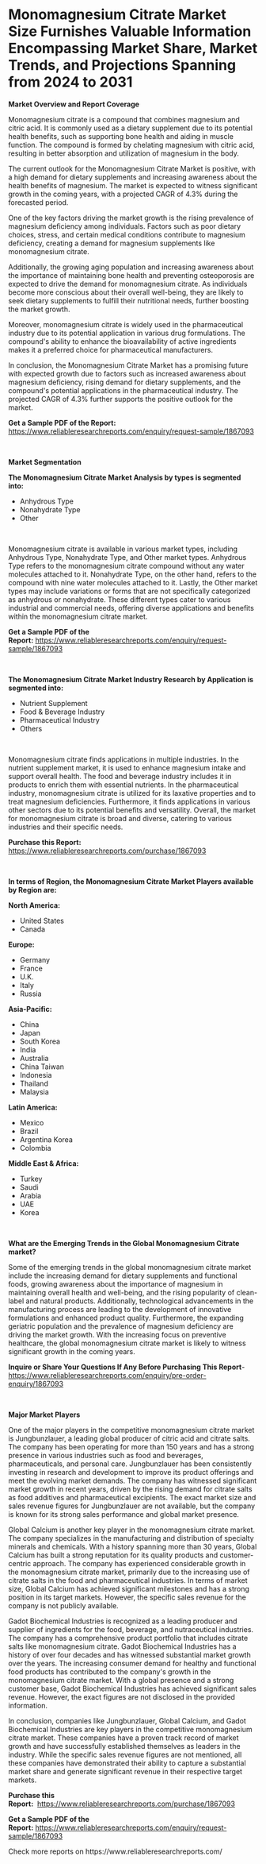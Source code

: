 <p><h1>Monomagnesium Citrate Market Size Furnishes Valuable Information Encompassing Market Share, Market Trends, and Projections Spanning from 2024 to 2031</h1></p><p><strong>Market Overview and Report Coverage</strong></p>
<p><p>Monomagnesium citrate is a compound that combines magnesium and citric acid. It is commonly used as a dietary supplement due to its potential health benefits, such as supporting bone health and aiding in muscle function. The compound is formed by chelating magnesium with citric acid, resulting in better absorption and utilization of magnesium in the body.</p><p>The current outlook for the Monomagnesium Citrate Market is positive, with a high demand for dietary supplements and increasing awareness about the health benefits of magnesium. The market is expected to witness significant growth in the coming years, with a projected CAGR of 4.3% during the forecasted period.</p><p>One of the key factors driving the market growth is the rising prevalence of magnesium deficiency among individuals. Factors such as poor dietary choices, stress, and certain medical conditions contribute to magnesium deficiency, creating a demand for magnesium supplements like monomagnesium citrate.</p><p>Additionally, the growing aging population and increasing awareness about the importance of maintaining bone health and preventing osteoporosis are expected to drive the demand for monomagnesium citrate. As individuals become more conscious about their overall well-being, they are likely to seek dietary supplements to fulfill their nutritional needs, further boosting the market growth.</p><p>Moreover, monomagnesium citrate is widely used in the pharmaceutical industry due to its potential application in various drug formulations. The compound's ability to enhance the bioavailability of active ingredients makes it a preferred choice for pharmaceutical manufacturers.</p><p>In conclusion, the Monomagnesium Citrate Market has a promising future with expected growth due to factors such as increased awareness about magnesium deficiency, rising demand for dietary supplements, and the compound's potential applications in the pharmaceutical industry. The projected CAGR of 4.3% further supports the positive outlook for the market.</p></p>
<p><strong>Get a Sample PDF of the Report:</strong> <a href="https://www.reliableresearchreports.com/enquiry/request-sample/1867093">https://www.reliableresearchreports.com/enquiry/request-sample/1867093</a></p>
<p>&nbsp;</p>
<p><strong>Market Segmentation</strong></p>
<p><strong>The Monomagnesium Citrate Market Analysis by types is segmented into:</strong></p>
<p><ul><li>Anhydrous Type</li><li>Nonahydrate Type</li><li>Other</li></ul></p>
<p>&nbsp;</p>
<p><p>Monomagnesium citrate is available in various market types, including Anhydrous Type, Nonahydrate Type, and Other market types. Anhydrous Type refers to the monomagnesium citrate compound without any water molecules attached to it. Nonahydrate Type, on the other hand, refers to the compound with nine water molecules attached to it. Lastly, the Other market types may include variations or forms that are not specifically categorized as anhydrous or nonahydrate. These different types cater to various industrial and commercial needs, offering diverse applications and benefits within the monomagnesium citrate market.</p></p>
<p><strong>Get a Sample PDF of the Report:</strong>&nbsp;<a href="https://www.reliableresearchreports.com/enquiry/request-sample/1867093">https://www.reliableresearchreports.com/enquiry/request-sample/1867093</a></p>
<p>&nbsp;</p>
<p><strong>The Monomagnesium Citrate Market Industry Research by Application is segmented into:</strong></p>
<p><ul><li>Nutrient Supplement</li><li>Food & Beverage Industry</li><li>Pharmaceutical Industry</li><li>Others</li></ul></p>
<p>&nbsp;</p>
<p><p>Monomagnesium citrate finds applications in multiple industries. In the nutrient supplement market, it is used to enhance magnesium intake and support overall health. The food and beverage industry includes it in products to enrich them with essential nutrients. In the pharmaceutical industry, monomagnesium citrate is utilized for its laxative properties and to treat magnesium deficiencies. Furthermore, it finds applications in various other sectors due to its potential benefits and versatility. Overall, the market for monomagnesium citrate is broad and diverse, catering to various industries and their specific needs.</p></p>
<p><strong>Purchase this Report:</strong>&nbsp; <a href="https://www.reliableresearchreports.com/purchase/1867093">https://www.reliableresearchreports.com/purchase/1867093</a></p>
<p>&nbsp;</p>
<p><strong>In terms of Region, the Monomagnesium Citrate Market Players available by Region are:</strong></p>
<p>
    <p> <strong> North America: </strong>
        <ul>
            <li>United States</li>
            <li>Canada</li>
        </ul>
        </p> 
    <p> <strong> Europe: </strong>
        <ul>
            <li>Germany</li>
            <li>France</li>
            <li>U.K.</li>
            <li>Italy</li>
            <li>Russia</li>
        </ul>
        </p> 
    <p> <strong> Asia-Pacific: </strong>
        <ul>
            <li>China</li>
            <li>Japan</li>
            <li>South Korea</li>
            <li>India</li>
            <li>Australia</li>
            <li>China Taiwan</li>
            <li>Indonesia</li>
            <li>Thailand</li>
            <li>Malaysia</li>
        </ul>
        </p> 
    <p> <strong> Latin America: </strong>
        <ul>
            <li>Mexico</li>
            <li>Brazil</li>
            <li>Argentina Korea</li>
            <li>Colombia</li>
        </ul>
        </p> 
    <p> <strong> Middle East & Africa: </strong>
        <ul>
            <li>Turkey</li>
            <li>Saudi</li>
            <li>Arabia</li>
            <li>UAE</li>
            <li>Korea</li>
        </ul>
    </p>
    </p>
<p>&nbsp;</p>
<p><strong>What are the Emerging Trends in the Global Monomagnesium Citrate market?</strong></p>
<p><p>Some of the emerging trends in the global monomagnesium citrate market include the increasing demand for dietary supplements and functional foods, growing awareness about the importance of magnesium in maintaining overall health and well-being, and the rising popularity of clean-label and natural products. Additionally, technological advancements in the manufacturing process are leading to the development of innovative formulations and enhanced product quality. Furthermore, the expanding geriatric population and the prevalence of magnesium deficiency are driving the market growth. With the increasing focus on preventive healthcare, the global monomagnesium citrate market is likely to witness significant growth in the coming years.</p></p>
<p><strong>Inquire or Share Your Questions If Any Before Purchasing This Report</strong>- <a href="https://www.reliableresearchreports.com/enquiry/pre-order-enquiry/1867093">https://www.reliableresearchreports.com/enquiry/pre-order-enquiry/1867093</a></p>
<p>&nbsp;</p>
<p><strong>Major Market Players</strong></p>
<p><p>One of the major players in the competitive monomagnesium citrate market is Jungbunzlauer, a leading global producer of citric acid and citrate salts. The company has been operating for more than 150 years and has a strong presence in various industries such as food and beverages, pharmaceuticals, and personal care. Jungbunzlauer has been consistently investing in research and development to improve its product offerings and meet the evolving market demands. The company has witnessed significant market growth in recent years, driven by the rising demand for citrate salts as food additives and pharmaceutical excipients. The exact market size and sales revenue figures for Jungbunzlauer are not available, but the company is known for its strong sales performance and global market presence.</p><p>Global Calcium is another key player in the monomagnesium citrate market. The company specializes in the manufacturing and distribution of specialty minerals and chemicals. With a history spanning more than 30 years, Global Calcium has built a strong reputation for its quality products and customer-centric approach. The company has experienced considerable growth in the monomagnesium citrate market, primarily due to the increasing use of citrate salts in the food and pharmaceutical industries. In terms of market size, Global Calcium has achieved significant milestones and has a strong position in its target markets. However, the specific sales revenue for the company is not publicly available.</p><p>Gadot Biochemical Industries is recognized as a leading producer and supplier of ingredients for the food, beverage, and nutraceutical industries. The company has a comprehensive product portfolio that includes citrate salts like monomagnesium citrate. Gadot Biochemical Industries has a history of over four decades and has witnessed substantial market growth over the years. The increasing consumer demand for healthy and functional food products has contributed to the company's growth in the monomagnesium citrate market. With a global presence and a strong customer base, Gadot Biochemical Industries has achieved significant sales revenue. However, the exact figures are not disclosed in the provided information.</p><p>In conclusion, companies like Jungbunzlauer, Global Calcium, and Gadot Biochemical Industries are key players in the competitive monomagnesium citrate market. These companies have a proven track record of market growth and have successfully established themselves as leaders in the industry. While the specific sales revenue figures are not mentioned, all these companies have demonstrated their ability to capture a substantial market share and generate significant revenue in their respective target markets.</p></p>
<p><strong>Purchase this Report:</strong>&nbsp;&nbsp;<a href="https://www.reliableresearchreports.com/purchase/1867093">https://www.reliableresearchreports.com/purchase/1867093</a></p>
<p></p>
<p><strong>Get a Sample PDF of the Report:</strong>&nbsp;<a href="https://www.reliableresearchreports.com/enquiry/request-sample/1867093">https://www.reliableresearchreports.com/enquiry/request-sample/1867093</a></p>
<p>Check more reports on https://www.reliableresearchreports.com/</p>